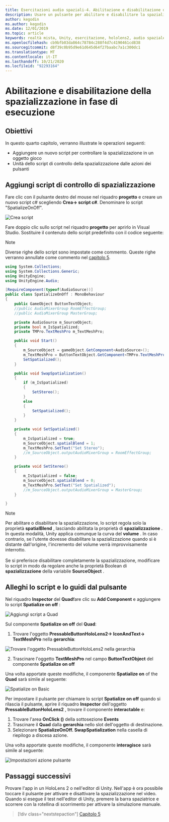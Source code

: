 ```yaml
---
title: Esercitazioni audio spaziali-4. Abilitazione e disabilitazione dell'audio spaziale in fase di esecuzione
description: Usare un pulsante per abilitare e disabilitare la spazializzazione dell'audio in fase di esecuzione.
author: kegodin
ms.author: kegodin
ms.date: 12/01/2019
ms.topic: article
keywords: realtà mista, Unity, esercitazione, hololens2, audio spaziale
ms.openlocfilehash: cb9bfb03da864c78784c288f4d7c4190461cd838
ms.sourcegitcommit: d8f39c0b95d9e61d645d64f27baabc7a1c300dc1
ms.translationtype: MT
ms.contentlocale: it-IT
ms.lasthandoff: 10/21/2020
ms.locfileid: "92293164"
---
```

# <a name="enabling-and-disabling-spatialization-at-run-time"></a>Abilitazione e disabilitazione della spazializzazione in fase di esecuzione

## <a name="objectives"></a>Obiettivi
In questo quarto capitolo, verranno illustrate le operazioni seguenti:
* Aggiungere un nuovo script per controllare la spazializzazione in un oggetto gioco
* Unità dello script di controllo della spazializzazione dalle azioni dei pulsanti

## <a name="add-spatialization-control-script"></a>Aggiungi script di controllo di spazializzazione
Fare clic con il pulsante destro del mouse nel riquadro **progetto** e creare un nuovo script c# scegliendo **Crea-> script c#**. Denominare lo script "SpatializeOnOff".

![Crea script](images/spatial-audio/create-script.png)

Fare doppio clic sullo script nel riquadro **progetto** per aprirlo in Visual Studio. Sostituire il contenuto dello script predefinito con il codice seguente:

> [!NOTE]
> Diverse righe dello script sono impostate come commento. Queste righe verranno annullate come commento nel [capitolo 5](unity-spatial-audio-ch5.md).

```c#
using System.Collections;
using System.Collections.Generic;
using UnityEngine;
using UnityEngine.Audio;

[RequireComponent(typeof(AudioSource))]
public class SpatializeOnOff : MonoBehaviour
{
    public GameObject ButtonTextObject;
    //public AudioMixerGroup RoomEffectGroup;
    //public AudioMixerGroup MasterGroup;

    private AudioSource m_SourceObject;
    private bool m_IsSpatialized;
    private TMPro.TextMeshPro m_TextMeshPro;

    public void Start()
    {
        m_SourceObject = gameObject.GetComponent<AudioSource>();
        m_TextMeshPro = ButtonTextObject.GetComponent<TMPro.TextMeshPro>();
        SetSpatialized();
    }

    public void SwapSpatialization()
    {
        if (m_IsSpatialized)
        {
            SetStereo();
        }
        else
        {
            SetSpatialized();
        }
    }

    private void SetSpatialized()
    {
        m_IsSpatialized = true;
        m_SourceObject.spatialBlend = 1;
        m_TextMeshPro.SetText("Set Stereo");
        //m_SourceObject.outputAudioMixerGroup = RoomEffectGroup;
    }

    private void SetStereo()
    {
        m_IsSpatialized = false;
        m_SourceObject.spatialBlend = 0;
        m_TextMeshPro.SetText("Set Spatialized");
        //m_SourceObject.outputAudioMixerGroup = MasterGroup;
    }

}
```

> [!NOTE]
> Per abilitare o disabilitare la spazializzazione, lo script regola solo la proprietà **spatialBlend** , lasciando abilitata la proprietà di **spazializzazione** . In questa modalità, Unity applica comunque la curva del **volume** . In caso contrario, se l'utente dovesse disabilitare la spazializzazione quando si è distante dall'origine, l'incremento del volume verrà improvvisamente interrotto. <br> <br>
> Se si preferisce disabilitare completamente la spazializzazione, modificare lo script in modo da regolare anche la proprietà Boolean di **spazializzazione** della variabile **SourceObject** .

## <a name="attach-your-script-and-drive-it-from-the-button"></a>Alleghi lo script e lo guidi dal pulsante
Nel riquadro **Inspector** del **Quad**fare clic su **Add Component** e aggiungere lo script **Spatialize on off** :

![Aggiungi script a Quad](images/spatial-audio/add-script-to-quad.png)

Sul componente **Spatialize on off** del **Quad**:
1. Trovare l'oggetto **PressableButtonHoloLens2-> IconAndText-> TextMeshPro** nella **gerarchia**:

![Trovare l'oggetto PressableButtonHoloLens2 nella gerarchia](images/spatial-audio/pressable-button-object.png)

2. Trascinare l'oggetto **TextMeshPro** nel campo **ButtonTextObject** del componente **Spatialize on off**

Una volta apportate queste modifiche, il componente **Spatialize on** of the **Quad** sarà simile al seguente:

![Spatialize on Basic](images/spatial-audio/spatialize-on-off-basic.png)

Per impostare il pulsante per chiamare lo script **Spatialize on off** quando si rilascia il pulsante, aprire il riquadro **Inspector** dell'oggetto **PressableButtonHoloLens2** , trovare il componente **interactable** e:
1. Trovare l'area **OnClick ()** della sottosezione **Events**
2. Trascinare il **Quad** dalla **gerarchia** nello slot dell'oggetto di destinazione.
3. Selezionare **SpatializeOnOff. SwapSpatialization** nella casella di riepilogo a discesa azione.

Una volta apportate queste modifiche, il componente **interagisce** sarà simile al seguente:

![Impostazioni azione pulsante](images/spatial-audio/button-action-settings.png)

## <a name="next-steps"></a>Passaggi successivi
Provare l'app in un HoloLens 2 o nell'editor di Unity. Nell'app è ora possibile toccare il pulsante per attivare e disattivare la spazializzazione nel video. Quando si esegue il test nell'editor di Unity, premere la barra spaziatrice e scorrere con la rotellina di scorrimento per attivare la simulazione manuale. 

> [!div class="nextstepaction"]
> [Capitolo 5](unity-spatial-audio-ch5.md) 

